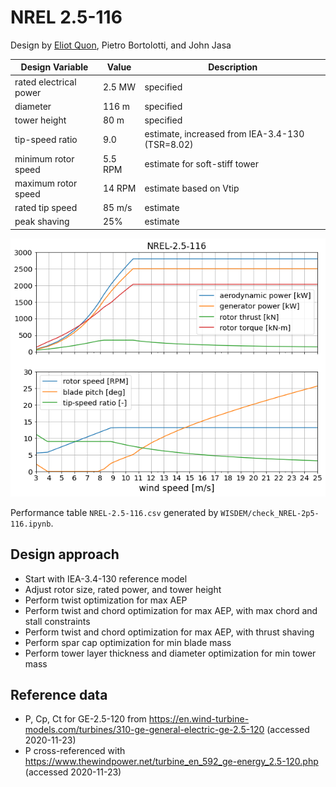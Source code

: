 # NREL 2.5-116

Design by [Eliot Quon](mailto:eliot.quon@nrel.gov), Pietro Bortolotti, and John Jasa

| Design Variable        | Value  | Description |
| ---------------------- | ------ | ----------- |
| rated electrical power | 2.5 MW | specified |
| diameter               | 116 m  | specified |
| tower height           | 80 m   | specified |
| tip-speed ratio        | 9.0    | estimate, increased from IEA-3.4-130 (TSR=8.02) |
| minimum rotor speed    | 5.5 RPM| estimate for soft-stiff tower |
| maximum rotor speed    | 14 RPM | estimate based on Vtip |
| rated tip speed        | 85 m/s | estimate |
| peak shaving           | 25%    | estimate |

![Turbine Performance](WISDEM/figures/NREL-2.5-116_design_overview.png)

Performance table `NREL-2.5-116.csv` generated by `WISDEM/check_NREL-2p5-116.ipynb`.

## Design approach

* Start with IEA-3.4-130 reference model
* Adjust rotor size, rated power, and tower height
* Perform twist optimization for max AEP
* Perform twist and chord optimization for max AEP, with max chord and stall constraints
* Perform twist and chord optimization for max AEP, with thrust shaving
* Perform spar cap optimization for min blade mass
* Perform tower layer thickness and diameter optimization for min tower mass

## Reference data

* P, Cp, Ct for GE-2.5-120 from
  https://en.wind-turbine-models.com/turbines/310-ge-general-electric-ge-2.5-120
  (accessed 2020-11-23)
* P cross-referenced with
  https://www.thewindpower.net/turbine_en_592_ge-energy_2.5-120.php
  (accessed 2020-11-23)
